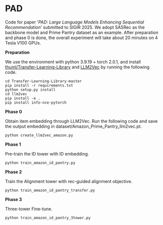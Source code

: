 # PAD
Code for paper '*PAD: Large Language Models Enhancing Sequential Recommendation*' submitted to SIGIR 2025. We adopt SASRec as the backbone model and Prime Pantry dataset as an example. After preparation and phase 0 is done, the overall experiment will take about 20 minutes on 4 Tesla V100 GPUs.

**Preparation**

We use the environment with python 3.9.19 + torch 2.0.1, and install [thuml/Transfer-Learning-Library](https://github.com/thuml/Transfer-Learning-Library) and [LLM2Vec](https://github.com/McGill-NLP/llm2vec/tree/main) by running the following code.
```
cd Transfer-Learning-Library-master
pip install -r requirements.txt
python setup.py install
cd llm2vec
pip install -e .
pip install info-nce-pytorch
```

**Phase 0**

Obtain item embedding through LLM2Vec. Run the following code and save the output embedding in dataset/Amazon_Prime_Pantry_llm2vec.pt.
```
python create_llm2vec_amazon.py
```

**Phase 1**

Pre-train the ID tower with ID embedding.
```
python train_amazon_id_pantry.py
```

**Phase 2**

Train the Alignment tower with rec-guided alignment objective.
```
python train_amazon_id_pantry_transfer.py
```

**Phase 3**

Three-tower Fine-tune.
```
python train_amazon_id_pantry_3tower.py
```
